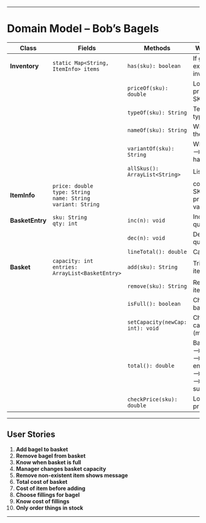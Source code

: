 
---
# Domain Model – Bob’s Bagels

| Class | Fields                                                        | Methods                          | What it does                                     | Return values                         |
|--|----------------------------------------------------------------|----------------------------------|--------------------------------------------------|---------------------------------------|
| **Inventory** | `static Map<String, ItemInfo> items`                           | `has(sku): boolean`              | If given SKU exists in inventory                 | `true` otherwise `false` if not exist |
|  |                               | `priceOf(sku): double`           | Looks up price of given SKU                      | `double`                              |
|  |                               | `typeOf(sku): String`            | Tells which type of item                         | `String`                              |
|  |                               | `nameOf(sku): String`            | Which name the SKU has                           | `String`                              |
|  |                               | `variantOf(sku): String`         | Which variant --> Onion, ham, latte              | `String`                              |
|  |                               | `allSkus(): ArrayList<String>`   | List all SKU                                     | `ArrayList<String>`                   |
| **ItemInfo**  | `price: double`<br>`type: String`<br>`name: String`<br>`variant: String`    |                                  | container for SKU --> type, price, name, variant |                                       |
| **BasketEntry** | `sku: String`<br>`qty: int`                                                | `inc(n): void`                   | Increases quantity                               | `void`                                |
|  |                                                 | `dec(n): void`                   | Decreases quanitiy                               | `void`                                |
|  |                                             | `lineTotal(): double`            | Calculate sum                                    | `double`                              |
| **Basket**    | `capacity: int`<br>`entries: ArrayList<BasketEntry>`                        | `add(sku): String`               | Tries to add item                                | `String`                              |
|     |                          | `remove(sku): String`            | Removes one item                                 | `String`                              |
|     |                         | `isFull(): boolean`              | Check if basket is full                          | `boolean`                             |
|     |                         | `setCapacity(newCap: int): void` | Change capacity (manager)                        | `void`                                |
|     |                         | `total(): double`                | Basket.total() --> loops line --> calls each entry.LineTotal --> adds them --> return the sum          | `double`                              |
|     |                         | `checkPrice(sku): double`        | Looks up price                                   | `double`                              |





---

## User Stories

1. **Add bagel to basket**
2. **Remove bagel from basket**
3. **Know when basket is full**
4. **Manager changes basket capacity**
5. **Remove non-existent item shows message**
6. **Total cost of basket**
7. **Cost of item before adding**
8. **Choose fillings for bagel**
9. **Know cost of fillings**
10. **Only order things in stock**

---
